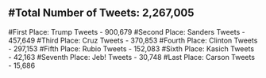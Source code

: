 #Total Number of Tweets: 2,267,005 
---
#First Place: Trump Tweets - 900,679
#Second Place: Sanders Tweets - 457,649
#Third Place: Cruz Tweets - 370,853
#Fourth Place: Clinton Tweets - 297,153
#Fifth Place: Rubio Tweets - 152,083
#Sixth Place: Kasich Tweets - 42,163
#Seventh Place: Jeb! Tweets - 30,748
#Last Place: Carson Tweets - 15,686
